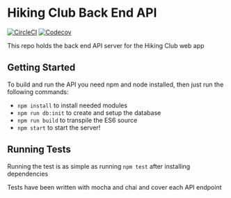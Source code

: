 # Hiking Club Back End API

[![CircleCI](https://img.shields.io/circleci/project/github/mercurate-team/hiking-club-api/primary.svg?style=flat-square)](https://circleci.com/gh/mercurate-team/hiking-club-api/tree/primary)
[![Codecov](https://img.shields.io/codecov/c/github/mercurate-team/hiking-club-api.svg?style=flat-square)](https://codecov.io/gh/mercurate-team/hiking-club-api)

This repo holds the back end API server for the Hiking Club web app

## Getting Started

To build and run the API you need npm and node installed, then just run the following commands:
- `npm install` to install needed modules
- `npm run db:init` to create and setup the database
- `npm run build` to transpile the ES6 source
- `npm start` to start the server!

## Running Tests

Running the test is as simple as running `npm test` after installing dependencies

Tests have been written with mocha and chai and cover each API endpoint
